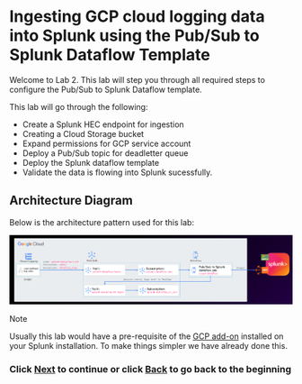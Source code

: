 # Ingesting GCP cloud logging data into Splunk using the Pub/Sub to Splunk Dataflow Template 
Welcome to Lab 2. This lab will step you through all required steps to configure the Pub/Sub to Splunk Dataflow template.

This lab will go through the following: 
- Create a Splunk HEC endpoint for ingestion
- Creating a Cloud Storage bucket 
- Expand permissions for GCP service account 
- Deploy a Pub/Sub topic for deadletter queue
- Deploy the Splunk dataflow template
- Validate the data is flowing into Splunk sucessfully. 

## Architecture Diagram
Below is the architecture pattern used for this lab:

![image_tag](/static/Lab2_dataflow/lab2_architecture.png) 


>[!NOTE]
>Usually this lab would have a pre-requisite of the <a>[GCP add-on](https://splunkbase.splunk.com/app/3088)</a> installed on your Splunk installation. To make things simpler we have already done this. 


### Click <a>[Next](/content/Lab2_dataflow/lab_2_dataflow.en.md)</a> to continue or click <a>[Back](/content/README.md) to go back to the beginning</a>